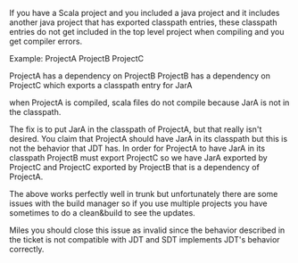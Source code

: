If you have a Scala project and you included a java project and it includes another java project that has exported classpath entries, these classpath entries do not get included in the top level project when compiling and you get compiler errors.

Example:
ProjectA
ProjectB
ProjectC

ProjectA has a dependency on ProjectB
ProjectB has a dependency on ProjectC which exports a classpath entry for JarA

when ProjectA is compiled, scala files do not compile because JarA is not in the classpath.

The fix is to put JarA in the classpath of ProjectA, but that really isn't desired.
You claim that ProjectA should have JarA in its classpath but this is not the behavior that JDT has. In order for ProjectA to have JarA in its classpath ProjectB must export ProjectC so we have JarA exported by ProjectC and ProjectC exported by ProjectB that is a dependency of ProjectA.

The above works perfectly well in trunk but unfortunately there are some issues with the build manager so if you use multiple projects you have sometimes to do a clean&build to see the updates.

Miles you should close this issue as invalid since the behavior described in the ticket is not compatible with JDT and SDT implements JDT's behavior correctly.
